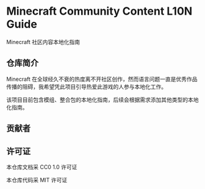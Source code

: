 # Minecraft Community Content L10N Guide
Minecraft 社区内容本地化指南

## 仓库简介

Minecraft 在全球经久不衰的热度离不开社区创作，然而语言问题一直是优秀作品传播的阻碍，我希望凭此项目引导热爱此游戏的人参与本地化工作。

该项目目前包含模组、整合包的本地化指南，后续会根据需求添加其他类型的本地化指南。

## 贡献者

## 许可证

本仓库文档采 CC0 1.0 许可证

本仓库代码采 MIT 许可证

